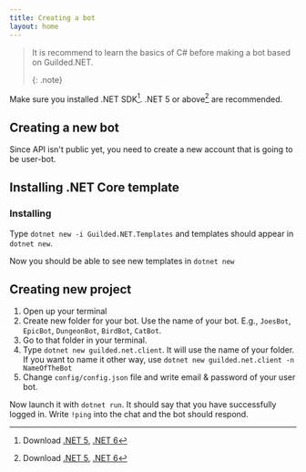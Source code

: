 ```yaml
---
title: Creating a bot
layout: home
---
```


> It is recommend to learn the basics of C# before making a bot based on Guilded.NET.</p>
{: .note}


Make sure you installed .NET SDK[^1]. .NET 5 or above[^1] are recommended.

[^1]: Download [.NET 5](https://dotnet.microsoft.com/download/dotnet/5.0), [.NET 6](https://dotnet.microsoft.com/download/dotnet/6.0)

## Creating a new bot

Since API isn't public yet, you need to create a new account that is going to be user-bot.

## Installing .NET Core template

### Installing

Type `dotnet new -i Guilded.NET.Templates` and templates should appear in `dotnet new`.

Now you should be able to see new templates in `dotnet new`
[^2]: [Guilded.NET Templates GitHub](https://github.com/Guilded-NET/Guilded.NET.Templates)

## Creating new project

1. Open up your terminal
2. Create new folder for your bot. Use the name of your bot. E.g., `JoesBot`, `EpicBot`, `DungeonBot`, `BirdBot`, `CatBot`.
3. Go to that folder in your terminal.
4. Type `dotnet new guilded.net.client`. It will use the name of your folder. If you want to name it other way, use `dotnet new guilded.net.client -n NameOfTheBot`
5. Change `config/config.json` file and write email & password of your user bot.

Now launch it with `dotnet run`. It should say that you have successfully logged in. Write `!ping` into the chat and the bot should respond.
